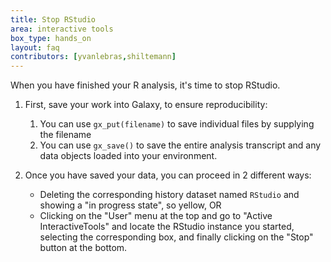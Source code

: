 ```yaml
---
title: Stop RStudio
area: interactive tools
box_type: hands_on
layout: faq
contributors: [yvanlebras,shiltemann]
---
```



When you have finished your R analysis, it's time to stop RStudio.

1. First, save your work into Galaxy, to ensure reproducibility:
    1. You can use `gx_put(filename)` to save individual files by supplying the filename
    2. You can use `gx_save()` to save the entire analysis transcript and any data objects loaded into your environment.

2. Once you have saved your data, you can proceed in 2 different ways:
     - Deleting the corresponding history dataset named `RStudio` and showing a "in progress state", so yellow, OR
     - Clicking on the "User" menu at the top and go to "Active InteractiveTools" and locate the RStudio instance you started, selecting the corresponding box, and finally clicking on the "Stop" button at the bottom.
